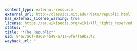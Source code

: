 ```yaml
---
content_type: external-resource
external_url: http://classics.mit.edu/Plato/republic.html
has_external_license_warning: true
license: https://en.wikipedia.org/wiki/All_rights_reserved
status: ''
title: '*The Republic*'
uid: 94a27a6f-9a08-4b49-a71a-0fe7fa9b2342
wayback_url: ''
---
```

